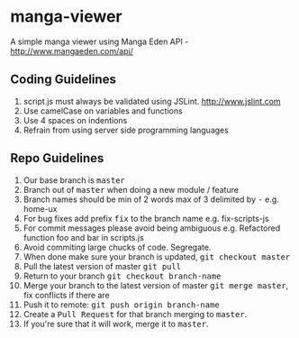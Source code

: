 manga-viewer
============

A simple manga viewer using Manga Eden API - http://www.mangaeden.com/api/

Coding Guidelines
--------------------

1. script.js must always be validated using JSLint. http://www.jslint.com
2. Use camelCase on variables and functions
3. Use 4 spaces on indentions
4. Refrain from using server side programming languages

Repo Guidelines
--------------------

1. Our base branch is <tt>master</tt>
2. Branch out of <tt>master</tt> when doing a new module / feature
3. Branch names should be min of 2 words max of 3 delimited by <tt>-</tt>
    e.g.
      home-ux
4. For bug fixes add prefix <tt>fix</tt> to the branch name
    e.g.
      fix-scripts-js
5. For commit messages please avoid being ambiguous
    e.g.
    Refactored function foo and bar in scripts.js
6. Avoid commiting large chucks of code. Segregate.
7. When done make sure your branch is updated, <tt>git checkout master</tt>
8. Pull the latest version of master <tt>git pull</tt>
9. Return to your branch <tt>git checkout branch-name</tt>
10. Merge your branch to the latest version of master <tt>git merge master</tt>, fix conflicts if there are
11. Push it to remote: <tt>git push origin branch-name</tt>
12. Create a <tt>Pull Request</tt> for that branch merging to <tt>master</tt>.
13. If you're sure that it will work, merge it to <tt>master</tt>.
